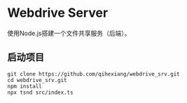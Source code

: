# Webdrive Server

使用Node.js搭建一个文件共享服务（后端）。

## 启动项目

```
git clone https://github.com/qihexiang/webdrive_srv.git
cd webdrive_srv.git
npm install
npx tsnd src/index.ts
```
